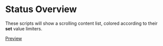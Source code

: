 Status Overview
================

These scripts will show a scrolling content list, colored according to their **set** value limiters.

[Preview](./Status.jpg)